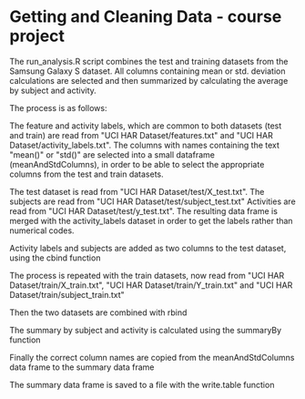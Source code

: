 # Getting and Cleaning Data - course project

The run_analysis.R script combines the test and training datasets from the Samsung Galaxy S dataset.
All columns containing mean or std. deviation calculations are selected and then summarized by calculating the average by subject and activity.

The process is as follows:
 
The feature and activity labels, which are common to both datasets (test and train) are read from "UCI HAR Dataset/features.txt" and "UCI HAR Dataset/activity_labels.txt".
The columns with names containing the text "mean()" or "std()" are selected into a small dataframe (meanAndStdColumns), in order to be able to select the appropriate columns from the test and train datasets.

The test dataset is read from "UCI HAR Dataset/test/X_test.txt". The subjects are read from "UCI HAR Dataset/test/subject_test.txt"
Activities are read from "UCI HAR Dataset/test/y_test.txt". The resulting data frame is merged with the activity_labels dataset in order to get the labels rather than numerical codes.

Activity labels and subjects are added as two columns to the test dataset, using the cbind function

The process is repeated with the train datasets, now read from "UCI HAR Dataset/train/X_train.txt", "UCI HAR Dataset/train/Y_train.txt" and "UCI HAR Dataset/train/subject_train.txt"

Then the two datasets are combined with rbind

The summary by subject and activity is calculated using the summaryBy function

Finally the correct column names are copied from the meanAndStdColumns data frame to the summary data frame

The summary data frame is saved to a file with the write.table function